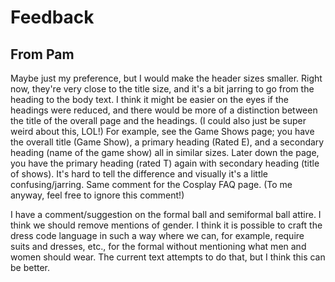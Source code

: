 # Feedback

## From Pam
Maybe just my preference, but I would make the header sizes smaller. Right now, they're very close to the title size, and it's a bit jarring to go from the heading to the body text. I think it might be easier on the eyes if the headings were reduced, and there would be more of a distinction between the title of the overall page and the headings. (I could also just be super weird about this, LOL!) For example, see the Game Shows page; you have the overall title (Game Show), a primary heading (Rated E), and a secondary heading (name of the game show) all in similar sizes. Later down the page, you have the primary heading (rated T) again with secondary heading (title of shows). It's hard to tell the difference and visually it's a little confusing/jarring. Same comment for the Cosplay FAQ page. (To me anyway, feel free to ignore this comment!)

I have a comment/suggestion on the formal ball and semiformal ball attire. I think we should remove mentions of gender. I think it is possible to craft the dress code language in such a way where we can, for example, require suits and dresses, etc., for the formal without mentioning what men and women should wear. The current text attempts to do that, but I think this can be better.
